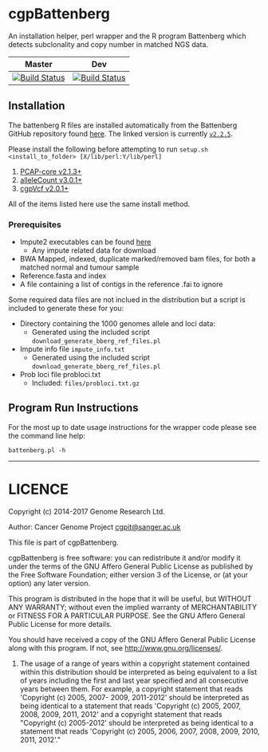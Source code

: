 cgpBattenberg
=============

An installation helper, perl wrapper and the R program Battenberg which detects subclonality and copy number in matched NGS data.

| Master | Dev |
|---|---|
| [![Build Status](https://travis-ci.org/cancerit/cgpBattenberg.svg?branch=master)](https://travis-ci.org/cancerit/cgpBattenberg) | [![Build Status](https://travis-ci.org/cancerit/cgpBattenberg.svg?branch=dev)](https://travis-ci.org/cancerit/cgpBattenberg) |

## Installation

The battenberg R files are installed automatically from the Battenberg GitHub repository found [here](https://github.com/Wedge-Oxford/battenberg). The linked version is currently [`v2.2.5`](https://github.com/Wedge-Oxford/battenberg/releases/tag/v2.2.5).

Please install the following before attempting to run ``setup.sh <install_to_folder> [X/lib/perl:Y/lib/perl]``

1. [PCAP-core v2.1.3+](https://github.com/cancerit/PCAP-core/releases)
2. [alleleCount v3.0.1+](https://github.com/cancerit/alleleCount/releases)
3. [cgpVcf v2.0.1+](https://github.com/cancerit/cgpVcf/releases)

All of the items listed here use the same install method.

### Prerequisites

* Impute2 executables can be found [here](https://mathgen.stats.ox.ac.uk/impute/impute_v2.html)
  * Any impute related data for download
* BWA Mapped, indexed, duplicate marked/removed bam files, for both a matched normal and tumour sample
* Reference.fasta and index
* A file containing a list of contigs in the reference .fai to ignore

Some required data files are not inclued in the distribution but a script is included to generate these for you:

* Directory containing the 1000 genomes allele and loci data:
  * Generated using the included script ``download_generate_bberg_ref_files.pl``
* Impute info file ``impute_info.txt``
  * Generated using the included script ``download_generate_bberg_ref_files.pl``
* Prob loci file probloci.txt
  * Included: ``files/probloci.txt.gz``

## Program Run Instructions

For the most up to date usage instructions for the wrapper code please see the command line help:

    battenberg.pl -h



----

LICENCE
=======
Copyright (c) 2014-2017 Genome Research Ltd.

Author: Cancer Genome Project cgpit@sanger.ac.uk

This file is part of cgpBattenberg.

cgpBattenberg is free software: you can redistribute it and/or modify it under
the terms of the GNU Affero General Public License as published by the Free
Software Foundation; either version 3 of the License, or (at your option) any
later version.

This program is distributed in the hope that it will be useful, but WITHOUT
ANY WARRANTY; without even the implied warranty of MERCHANTABILITY or FITNESS
FOR A PARTICULAR PURPOSE. See the GNU Affero General Public License for more
details.

You should have received a copy of the GNU Affero General Public License
along with this program. If not, see <http://www.gnu.org/licenses/>.

1. The usage of a range of years within a copyright statement contained within
this distribution should be interpreted as being equivalent to a list of years
including the first and last year specified and all consecutive years between
them. For example, a copyright statement that reads 'Copyright (c) 2005, 2007-
2009, 2011-2012' should be interpreted as being identical to a statement that
reads 'Copyright (c) 2005, 2007, 2008, 2009, 2011, 2012' and a copyright
statement that reads "Copyright (c) 2005-2012' should be interpreted as being
identical to a statement that reads 'Copyright (c) 2005, 2006, 2007, 2008,
2009, 2010, 2011, 2012'."
